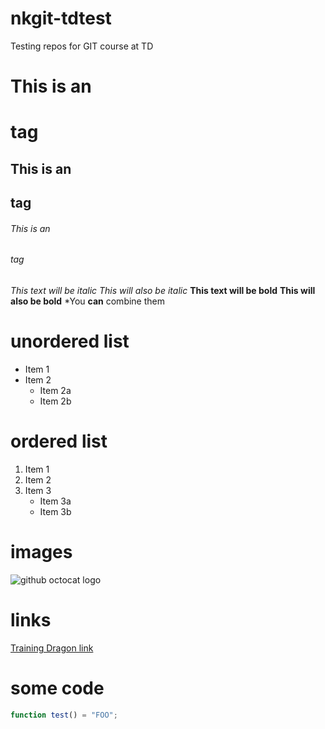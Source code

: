 # nkgit-tdtest
Testing repos for GIT course at TD



# This is an <h1> tag 
## This is an <h2> tag 
###### This is an <h6> tag 
 
*This text will be italic* 
_This will also be italic_ 
**This text will be bold**
 __This will also be bold__ 
 *You **can** combine them
 
 # unordered list 
 * Item 1 
 * Item 2     
    * Item 2a     
    * Item 2b 
  
 # ordered list 
 1. Item 1 
 2. Item 2 
 3. Item 3     
    * Item 3a     
    * Item 3b
    
    
# images
![github octocat logo](https://www.google.com/url?sa=i&source=images&cd=&cad=rja&uact=8&ved=2ahUKEwia5Y3FiPLeAhUMaFAKHRZbBBIQjRx6BAgBEAU&url=https%3A%2F%2Fgithub.com%2Flogos&psig=AOvVaw22JOHp_wlxvqFK1V-7GGc5&ust=1543321942697224)

# links
[Training Dragon link](http://trainingdragon.co.uk)

# some code
```javascript
function test() = "FOO";
```

